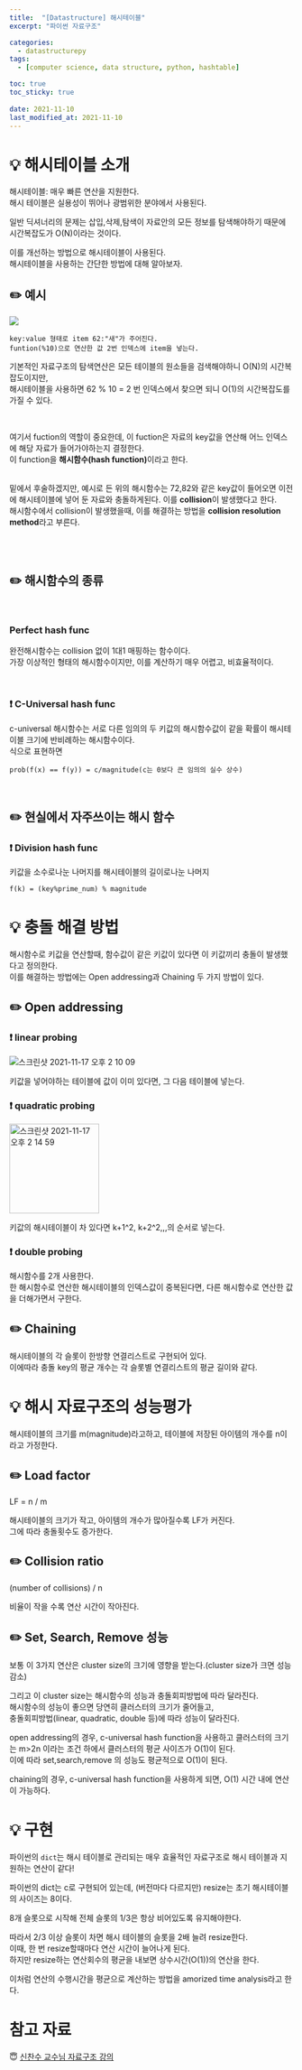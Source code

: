 ```yaml
---
title:  "[Datastructure] 해시테이블"
excerpt: "파이썬 자료구조"

categories:
  - datastructurepy
tags:
  - [computer science, data structure, python, hashtable]

toc: true
toc_sticky: true
 
date: 2021-11-10
last_modified_at: 2021-11-10
---
```


# 💡 해시테이블 소개

해시테이블: 매우 빠른 연산을 지원한다.  
해시 테이블은 실용성이 뛰어나 광범위한 분야에서 사용된다.  

일반 딕셔너리의 문제는 삽입,삭제,탐색이 자료안의 모든 정보를 탐색해야하기 때문에 시간복잡도가 O(N)이라는 것이다.  



이를 개선하는 방법으로 해시테이블이 사용된다.  
해시테이블을 사용하는 간단한 방법에 대해 알아보자.  

## ✏️ 예시

<img src="https://user-images.githubusercontent.com/76278794/141069723-a78981f1-4312-41cb-9e80-d961df9a95e6.jpeg">


    key:value 형태로 item 62:"새"가 주어진다.
    funtion(%10)으로 연산한 값 2번 인덱스에 item을 넣는다.

기본적인 자료구조의 탐색연산은 모든 테이블의 원소들을 검색해야하니 O(N)의 시간복잡도이지만,  
해시테이블을 사용하면 62 % 10 = 2 번 인덱스에서 찾으면 되니 O(1)의 시간복잡도를 가질 수 있다.  

<br>

여기서 fuction의 역할이 중요한데, 이 fuction은 자료의 key값을 연산해 어느 인덱스에 해당 자료가 들어가야하는지 결정한다.  
이 function을 <b>해시함수(hash function)</b>이라고 한다.  

<br>
밑에서 후술하겠지만, 예시로 든 위의 해시함수는 72,82와 같은 key값이 들어오면 이전에 해시테이블에 넣어 둔 자료와 충돌하게된다.  
이를 <b>collision</b>이 발생했다고 한다.  

<br>
해시함수에서 collision이 발생했을때, 이를 해결하는 방법을 <b>collision resolution method</b>라고 부른다.

<br><br>

## ✏️ 해시함수의 종류
<br>

### Perfect hash func
완전해시함수는 collision 없이 1대1 매핑하는 함수이다.  
가장 이상적인 형태의 해시함수이지만, 이를 계산하기 매우 어렵고, 비효율적이다.  

<br>

### ❗️ C-Universal hash func

c-universal 해시함수는 서로 다른 임의의 두 키값의 해시함수값이 같을 확률이 해시테이블 크기에 반비례하는 해시함수이다.  
식으로 표현하면

    prob(f(x) == f(y)) = c/magnitude(c는 0보다 큰 임의의 실수 상수)  


<br>

## ✏️ 현실에서 자주쓰이는 해시 함수

### ❗️ Division hash func
키값을 소수로나눈 나머지를 해시테이블의 길이로나눈 나머지

    f(k) = (key%prime_num) % magnitude


# 💡 충돌 해결 방법

해시함수로 키값을 연산할때, 함수값이 같은 키값이 있다면 이 키값끼리 충돌이 발생했다고 정의한다.  
이를 해결하는 방법에는 Open addressing과 Chaining 두 가지 방법이 있다.  

## ✏️ Open addressing 
### ❗️ linear probing

![스크린샷 2021-11-17 오후 2 10 09](https://user-images.githubusercontent.com/76278794/142138647-34c95f5c-72cf-435b-9571-38293216011b.png)

키값을 넣어야하는 테이블에 값이 이미 있다면, 그 다음 테이블에 넣는다.  

### ❗️ quadratic probing

<img width="159" alt="스크린샷 2021-11-17 오후 2 14 59" src="https://user-images.githubusercontent.com/76278794/142139092-81039c3d-62c3-4289-94e3-6bbf1fb8e75c.png">

키값의 해시테이블이 차 있다면 k+1^2, k+2^2,,,의 순서로 넣는다.  


### ❗️ double probing

해시함수를 2개 사용한다.  
한 해시함수로 연산한 해시테이블의 인덱스값이 중복된다면, 다른 해시함수로 연산한 값을 더해가면서 구한다.  

## ✏️ Chaining

해시테이블의 각 슬롯이 한방향 연결리스트로 구현되어 있다.  
이에따라 충돌 key의 평균 개수는 각 슬롯별 연결리스트의 평균 길이와 같다.  


# 💡 해시 자료구조의 성능평가

해시테이블의 크기를 m(magnitude)라고하고, 테이블에 저장된 아이템의 개수를 n이라고 가정한다. 

## ✏️ Load factor

LF = n / m

해시테이블의 크기가 작고, 아이템의 개수가 많아질수록 LF가 커진다.  
그에 따라 충돌횟수도 증가한다.

## ✏️ Collision ratio

(number of collisions) / n

비율이 작을 수록 연산 시간이 작아진다.  


## ✏️ Set, Search, Remove 성능

보통 이 3가지 연산은 cluster size의 크기에 영향을 받는다.(cluster size가 크면 성능 감소)  

그리고 이 cluster size는 해시함수의 성능과 충돌회피방법에 따라 달라진다.  
해시함수의 성능이 좋으면 당연히 클러스터의 크기가 줄어들고,  
충돌회피방법(linear, quadratic, double 등)에 따라 성능이 달라진다.  

open addressing의 경우, c-universal hash function을 사용하고
클러스터의 크기는 m>2n 이라는 조건 하에서 클러스터의 평균 사이즈가 O(1)이 된다.  
이에 따라 set,search,remove 의 성능도 평균적으로 O(1)이 된다.  

chaining의 경우,  c-universal hash function을 사용하게 되면, O(1) 시간 내에 연산이 가능하다.  

# 💡 구현

파이썬의 `dict`는 해시 테이블로 관리되는 매우 효율적인 자료구조로 해시 테이블과 지원하는 연산이 같다!


파이썬의 dict는 c로 구현되어 있는데, (버전마다 다르지만) resize는 초기 해시테이블의 사이즈는 8이다.  

8개 슬롯으로 시작해 전체 슬롯의 1/3은 항상 비어있도록 유지해야한다.  

따라서 2/3 이상 슬롯이 차면 해시 테이블의 슬롯을 2배 늘려 resize한다.  
이때, 한 번 resize할때마다 연산 시간이 늘어나게 된다.  
하지만 resize하는 연산회수의 평균을 내보면 상수시간(O(1))의 연산을 한다.  

이처럼 연산의 수행시간을 평균으로 계산하는 방법을 amorized time analysis라고 한다.  


# 참고 자료 
😇 [신찬수 교수님 자료구조 강의](https://www.youtube.com/c/ChanSuShin/featured)   